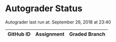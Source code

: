 # Autograder Status
Autograder last run at: September 26, 2018 at 23:40

| GitHub ID | Assignment | Graded Branch |
|-----------|------------|---------------|
